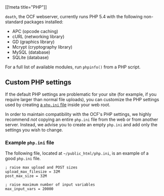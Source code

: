 [[!meta title="PHP"]]

`death`, the OCF webserver, currently runs PHP 5.4 with the following
non-standard packages installed:

* APC (opcode caching)
* cURL (networking library)
* GD (graphics library)
* Mcrypt (cryptography library)
* MySQL (database)
* SQLite (database)

For a full list of available modules, run `phpinfo()` from a PHP script.

## Custom PHP settings

If the default PHP settings are problematic for your site (for example, if you
require larger than normal file uploads), you can customize the PHP settings
used by creating [a `php.ini`
file](https://www.php.net/manual/en/configuration.file.php) inside your web
root.

In order to maintain compatibility with the OCF's PHP settings, we highly
recommend *not* copying an entire `php.ini` file from the web or from another
server. Instead, we advise you to create an empty `php.ini` and add only the
settings you wish to change.

### Example `php.ini` file

The following file, located at `~/public_html/php.ini`, is an example of a good
`php.ini` file.

    ; raise max upload and POST sizes
    upload_max_filesize = 32M
    post_max_size = 32M

    ; raise maximum number of input variables
    max_input_vars = 20000
